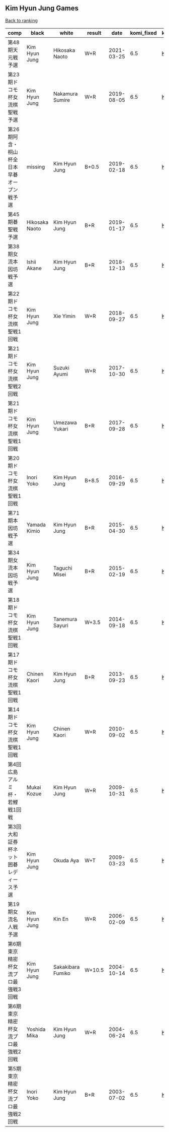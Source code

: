 ## Kim Hyun Jung Games

[Back to ranking](index.md)




| **comp** | **black** | **white** | **result** | **date** | **komi_fixed** | **kifu** | 
| --- | --- | --- | --- | --- | --- | --- |
| 第48期天元戦予選 | Kim Hyun Jung | Hikosaka Naoto | W+R | 2021-03-25 | 6.5 | [Kifu](https://kifudepot.net/kifucontents.php?id=SHMjRNaVCXmF%2Bq6hbrWX5Q%3D%3D) | 
| 第23期ドコモ杯女流棋聖戦予選 | Kim Hyun Jung | Nakamura Sumire | W+R | 2019-08-05 | 6.5 | [Kifu](https://kifudepot.net/kifucontents.php?id=ZoUBYcHMhvtI7tuFJde%2Buw%3D%3D) | 
| 第26期阿含・桐山杯全日本早碁オープン戦予選 | missing | Kim Hyun Jung | B+0.5 | 2019-02-18 | 6.5 | [Kifu](https://kifudepot.net/kifucontents.php?id=QGjBRFWgn4qRq4imraErlQ%3D%3D) | 
| 第45期碁聖戦予選 | Hikosaka Naoto | Kim Hyun Jung | B+R | 2019-01-17 | 6.5 | [Kifu](https://kifudepot.net/kifucontents.php?id=I4KIqRo7ga2QKw8tRuizdw%3D%3D) | 
| 第38期女流本因坊戦予選 | Ishii Akane | Kim Hyun Jung | B+R | 2018-12-13 | 6.5 | [Kifu](https://kifudepot.net/kifucontents.php?id=e8WwvQyvEyCOyXiGP143Bw%3D%3D) | 
| 第22期ドコモ杯女流棋聖戦1回戦 | Kim Hyun Jung | Xie Yimin | W+R | 2018-09-27 | 6.5 | [Kifu](https://kifudepot.net/kifucontents.php?id=VNUmw7AOmbYqGrYEoKTbrQ%3D%3D) | 
| 第21期ドコモ杯女流棋聖戦2回戦 | Kim Hyun Jung | Suzuki Ayumi | W+R | 2017-10-30 | 6.5 | [Kifu](https://kifudepot.net/kifucontents.php?id=K5e%2BOFwpCtYSakuFcF4flg%3D%3D) | 
| 第21期ドコモ杯女流棋聖戦1回戦 | Kim Hyun Jung | Umezawa Yukari | B+R | 2017-09-28 | 6.5 | [Kifu](https://kifudepot.net/kifucontents.php?id=dV6AEac0tGSphx0qxVNM5Q%3D%3D) | 
| 第20期ドコモ杯女流棋聖戦1回戦 | Inori Yoko | Kim Hyun Jung | B+8.5 | 2016-09-29 | 6.5 | [Kifu](https://kifudepot.net/kifucontents.php?id=To7z7G5Q9X7Q%2BtUl48D0Ag%3D%3D) | 
| 第71期本因坊戦予選 | Yamada Kimio | Kim Hyun Jung | B+R | 2015-04-30 | 6.5 | [Kifu](https://kifudepot.net/kifucontents.php?id=aaFUSTVFaI9n3Zmwfsv14g%3D%3D) | 
| 第34期女流本因坊戦予選 | Kim Hyun Jung | Taguchi Misei | B+R | 2015-02-19 | 6.5 | [Kifu](https://kifudepot.net/kifucontents.php?id=QarjYjNvS2%2FV4ITGnVLkFg%3D%3D) | 
| 第18期ドコモ杯女流棋聖戦1回戦 | Kim Hyun Jung | Tanemura Sayuri | W+3.5 | 2014-09-18 | 6.5 | [Kifu](https://kifudepot.net/kifucontents.php?id=tFDmj0nfFRV31VbDKdNhIA%3D%3D) | 
| 第17期ドコモ杯女流棋聖戦1回戦 | Chinen Kaori | Kim Hyun Jung | B+R | 2013-09-23 | 6.5 | [Kifu](https://kifudepot.net/kifucontents.php?id=zLx81B9vGKT3oevETjf1CA%3D%3D) | 
| 第14期ドコモ杯女流棋聖戦1回戦 | Kim Hyun Jung | Chinen Kaori | W+R | 2010-09-02 | 6.5 | [Kifu](https://kifudepot.net/kifucontents.php?id=I8mpV2YlexLfyuP1N%2FUktQ%3D%3D) | 
| 第4回広島アルミ杯・若鯉戦1回戦 | Mukai Kozue | Kim Hyun Jung | W+R | 2009-10-31 | 6.5 | [Kifu](https://kifudepot.net/kifucontents.php?id=y66Qn8Mdf0LyvMM%2FkfM%2BPw%3D%3D) | 
| 第3回大和証券杯ネット囲碁レディース予選 | Kim Hyun Jung | Okuda Aya | W+T | 2009-03-23 | 6.5 | [Kifu](https://kifudepot.net/kifucontents.php?id=6sv%2B0TgERCkNC6CMPaeAGg%3D%3D) | 
| 第19期女流名人戦予選 | Kim Hyun Jung | Kin En | W+R | 2006-02-09 | 6.5 | [Kifu](https://kifudepot.net/kifucontents.php?id=ktivILUHFN%2Fzm30hjgbaog%3D%3D) | 
| 第6期東京精密杯女流プロ最強戦3回戦 | Kim Hyun Jung | Sakakibara Fumiko | W+10.5 | 2004-10-14 | 6.5 | [Kifu](https://kifudepot.net/kifucontents.php?id=Pxmr8PYiCkX0VJ7tvsGKUg%3D%3D) | 
| 第6期東京精密杯女流プロ最強戦2回戦 | Yoshida Mika | Kim Hyun Jung | W+R | 2004-06-24 | 6.5 | [Kifu](https://kifudepot.net/kifucontents.php?id=HkhYHvjF7AHombQMXCUYlA%3D%3D) | 
| 第5期東京精密杯女流プロ最強戦2回戦 | Inori Yoko | Kim Hyun Jung | B+R | 2003-07-02 | 6.5 | [Kifu](https://kifudepot.net/kifucontents.php?id=aqQaaYyNUkUtggeRlRVcCQ%3D%3D) |




